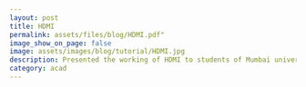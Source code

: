 ```yaml
---
layout: post
title: HDMI
permalink: assets/files/blog/HDMI.pdf"
image_show_on_page: false
image: assets/images/blog/tutorial/HDMI.jpg
description: Presented the working of HDMI to students of Mumbai university
category: acad
---
```

